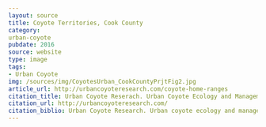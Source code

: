 ```yaml
---
layout: source
title: Coyote Territories, Cook County 
category: 
urban-coyote
pubdate: 2016
source: website
type: image
tags:
- Urban Coyote
img: /sources/img/CoyotesUrban_CookCountyPrjtFig2.jpg
article_url: http://urbancoyoteresearch.com/coyote-home-ranges
citation_title: Urban Coyote Reserach. Urban Coyote Ecology and Management, Cook County, IL
citation_url: http://urbancoyoteresearch.com/
citation_biblio: Urban Coyote Research. Urban coyote ecology and management, Cook County, Illinois.
---
```

